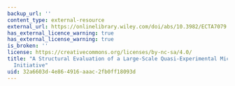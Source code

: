 ```yaml
---
backup_url: ''
content_type: external-resource
external_url: https://onlinelibrary.wiley.com/doi/abs/10.3982/ECTA7079
has_external_licence_warning: true
has_external_license_warning: true
is_broken: ''
license: https://creativecommons.org/licenses/by-nc-sa/4.0/
title: "A Structural Evaluation of a Large-Scale Quasi-Experimental Microfinance\_\
  Initiative"
uid: 32a6603d-4e86-4916-aaac-2fb0ff18093d
---
```

